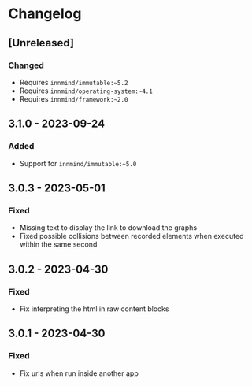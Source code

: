 # Changelog

## [Unreleased]

### Changed

- Requires `innmind/immutable:~5.2`
- Requires `innmind/operating-system:~4.1`
- Requires `innmind/framework:~2.0`

## 3.1.0 - 2023-09-24

### Added

- Support for `innmind/immutable:~5.0`

## 3.0.3 - 2023-05-01

### Fixed

- Missing text to display the link to download the graphs
- Fixed possible collisions between recorded elements when executed within the same second

## 3.0.2 - 2023-04-30

### Fixed

- Fix interpreting the html in raw content blocks

## 3.0.1 - 2023-04-30

### Fixed

- Fix urls when run inside another app
